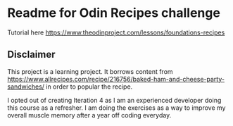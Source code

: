 # Readme for Odin Recipes challenge 

Tutorial here https://www.theodinproject.com/lessons/foundations-recipes

## Disclaimer

This project is a learning project. It borrows content from https://www.allrecipes.com/recipe/216756/baked-ham-and-cheese-party-sandwiches/ in order to popular the recipe.

I opted out of creating Iteration 4 as I am an experienced developer doing this course as a refresher. I am doing the exercises as a way to improve my overall muscle memory after a year off coding everyday.